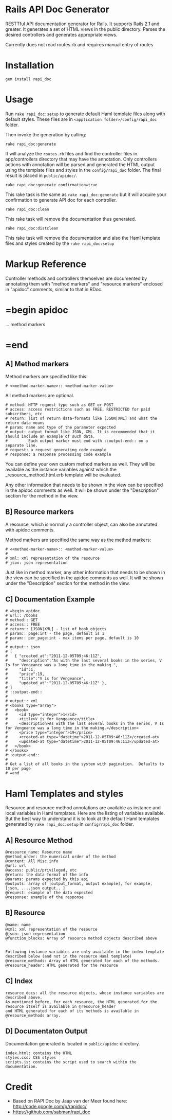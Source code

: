 Rails API Doc Generator
=======================

RESTTful API documentation generator for Rails. It supports Rails 2.1 and greater. It generates a set of HTML views in the public directory. Parses the desired controllers and generates appropriate views.

Currently does not read routes.rb and requires manual entry of routes

Installation
============

`gem install rapi_doc`

Usage
=====

Run `rake rapi_doc:setup` to generate default Haml template files along with default styles.
These files are in `<application folder>/config/rapi_doc` folder. 

Then invoke the generation by calling:

`rake rapi_doc:generate`

It will analyze the `routes.rb` files and find the controller files in app/controllers directory that may have the annotation.
Only controllers actions with annotation will be parsed and generated the HTML output using the template files and styles
in the `config/rapi_doc` folder.
The final result is placed in `public/apidoc/`.

`rake rapi_doc:generate confirmation=true`

This rake task is the same as `rake rapi_doc:generate` but it will acquire your confirmation to generate API doc for each controller.

`rake rapi_doc:clean`

This rake task will remove the documentation thus generated.

`rake rapi_doc:distclean`

This rake task will remove the documentation and also the Haml template files and styles created by the `rake rapi_doc:setup`


Markup Reference
================

Controller methods and controllers themselves are documented by annotating them with "method markers" and
"resource markers" enclosed in "apidoc" comments, similar to that in RDoc.

  # =begin apidoc
  ... method markers
  # =end

A] Method markers
-----------------

Method markers are specified like this:

    # <<method-marker-name>:: <method-marker-value>

All method markers are optional.

    # method: HTTP request type such as GET or POST
    # access: access restrictions such as FREE, RESTRICTED for paid subscribers, etc
    # return: list of return data-formats like [JSON|XML] and what the return data means
    # param: name and type of the parameter expected
    # output: output format like JSON, XML. It is recommended that it should include an example of such data.
    #         Each output marker must end with ::output-end:: on a separate line.
    # request: a request generating code example
    # response: a response processing code example

You can define your own custom method markers as well.
They will be available as the instance variables against which the _resource_method.html.erb template
will be evaluated.

Any other information that needs to be shown in the view can be specified in the apidoc comments as well.
It will be shown under the "Description" section for the method in the view.


B] Resource markers
-------------------

A resource, which is normally a controller object, can also be annotated with apidoc comments. 

Method markers are specified the same way as the method markers:

    # <<method-marker-name>:: <method-marker-value>
    # 
    # xml: xml representation of the resource
    # json: json representation

Just like in method marker, any other information that needs to be shown in the view can be specified in the apidoc comments as well.
It will be shown under the "Description" section for the method in the view.


C] Documentation Example
---------------------

    # =begin apidoc
    # url:: /books
    # method:: GET
    # access:: FREE
    # return:: [JSON|XML] - list of book objects
    # param:: page:int - the page, default is 1
    # param:: per_page:int - max items per page, default is 10
    #
    # output:: json
    # [
    #   { "created_at":"2011-12-05T09:46:11Z",
    #     "description":"As with the last several books in the series, V Is for Vengeance was a long time in the making.",
    #     "id":1,
    #     "price":19,
    #     "title":"V is for Vengeance",
    #     "updated_at":"2011-12-05T09:46:11Z" },
    # ]
    # ::output-end::
    #
    # output:: xml
    # <books type="array">
    #   <book>
    #     <id type="integer">1</id>
    #     <title>V is for Vengeance</title>
    #     <description>As with the last several books in the series, V Is for Vengeance was a long time in the making.</description>
    #     <price type="integer">19</price>
    #     <created-at type="datetime">2011-12-05T09:46:11Z</created-at>
    #     <updated-at type="datetime">2011-12-05T09:46:11Z</updated-at>
    #   </book>
    # </books>
    #::output-end::
    #
    # Get a list of all books in the system with pagination.  Defaults to 10 per page
    # =end



Haml Templates and styles
=========================

Resource and resource method annotations are available as instance and local variables in Haml templates.
Here are the listing of variables available. But the best way to understand it is to look at the default 
Haml templates generated by `rake rapi_doc:setup` in `config/rapi_doc` folder.


A] Resource Method
------------------

    @resource_name: Resource name
    @method_order: the numerical order of the method
    @content: All Misc info
    @url: url
    @access: public/privileged, etc
    @return: the data format of the info
    @params: params expected by this api
    @outputs: array of [output_format, output example], for example, [json, ....json output.. ]
    @request: example of the data expected
    @response: example of the response


B] Resource
-----------

    @name: name
    @xml: xml representation of the resource
    @json: json representation
    @function_blocks: Array of resource method objects described above


    Following instance variables are only available in the index template described below (and not in the resource Haml template)
    @resource_methods: Array of HTML generated for each of the methods. 
    @resource_header: HTML generated for the resource


C] Index
--------

    resource_docs: all the resource objects, whose instance variables are described above.
    As mentioned before, for each resource, the HTML generated for the resource itself is available in @resource_header
    and HTML generated for each of its methods is available in @resource_methods array. 



D] Documentaton Output
----------------------

Documentation generated is located in `public/apidoc` directory.

    index.html: contains the HTML 
    styles.css: CSS styles
    scripts.js: contains the script used to search within the documentation.


Credit
======

* Based on RAPI Doc by Jaap van der Meer found here: http://code.google.com/p/rapidoc/
* https://github.com/sabman/rapi_doc
